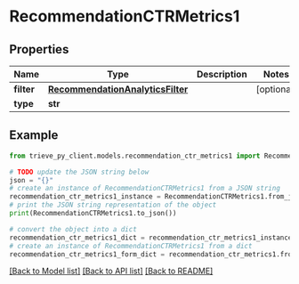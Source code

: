 # RecommendationCTRMetrics1


## Properties

Name | Type | Description | Notes
------------ | ------------- | ------------- | -------------
**filter** | [**RecommendationAnalyticsFilter**](RecommendationAnalyticsFilter.md) |  | [optional] 
**type** | **str** |  | 

## Example

```python
from trieve_py_client.models.recommendation_ctr_metrics1 import RecommendationCTRMetrics1

# TODO update the JSON string below
json = "{}"
# create an instance of RecommendationCTRMetrics1 from a JSON string
recommendation_ctr_metrics1_instance = RecommendationCTRMetrics1.from_json(json)
# print the JSON string representation of the object
print(RecommendationCTRMetrics1.to_json())

# convert the object into a dict
recommendation_ctr_metrics1_dict = recommendation_ctr_metrics1_instance.to_dict()
# create an instance of RecommendationCTRMetrics1 from a dict
recommendation_ctr_metrics1_form_dict = recommendation_ctr_metrics1.from_dict(recommendation_ctr_metrics1_dict)
```
[[Back to Model list]](../README.md#documentation-for-models) [[Back to API list]](../README.md#documentation-for-api-endpoints) [[Back to README]](../README.md)


